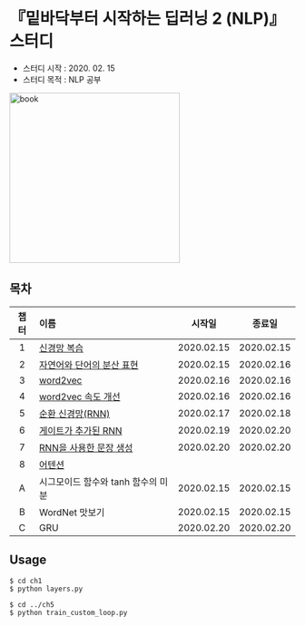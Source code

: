 # 『밑바닥부터 시작하는 딥러닝 2 (NLP)』 스터디
- 스터디 시작 : 2020. 02. 15
- 스터디 목적 : NLP 공부

<img src="https://user-images.githubusercontent.com/21326503/74503905-d2664480-4f35-11ea-9ee7-206c4f940149.jpg" width="300px" alt="book"></img><br/>


## 목차
|챕터|이름|시작일|종료일|
|:---:|:---|:---:|:---:|
|1|[신경망 복습](https://github.com/HYEZ/deep-learning-from-scratch-2/tree/master/ch1)|2020.02.15|2020.02.15|
|2|[자연어와 단어의 분산 표현](https://github.com/HYEZ/deep-learning-from-scratch-2/tree/master/ch2)|2020.02.15|2020.02.16|
|3|[word2vec](https://github.com/HYEZ/deep-learning-from-scratch-2/tree/master/ch3)|2020.02.16|2020.02.16|
|4|[word2vec 속도 개선](https://github.com/HYEZ/deep-learning-from-scratch-2/tree/master/ch4)|2020.02.16|2020.02.16|
|5|[순환 신경망(RNN)](https://github.com/HYEZ/deep-learning-from-scratch-2/tree/master/ch5)|2020.02.17|2020.02.18|
|6|[게이트가 추가된 RNN](https://github.com/HYEZ/deep-learning-from-scratch-2/tree/master/ch6)|2020.02.19|2020.02.20|
|7|[RNN을 사용한 문장 생성](https://github.com/HYEZ/deep-learning-from-scratch-2/tree/master/ch7)|2020.02.20|2020.02.20|
|8|[어텐션](https://github.com/HYEZ/deep-learning-from-scratch-2/tree/master/ch8)|||
|A|시그모이드 함수와 tanh 함수의 미분|2020.02.15|2020.02.15|
|B|WordNet 맛보기|2020.02.15|2020.02.15|
|C|GRU|2020.02.20|2020.02.20|

## Usage
```
$ cd ch1
$ python layers.py

$ cd ../ch5
$ python train_custom_loop.py
```
